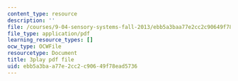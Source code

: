 ```yaml
---
content_type: resource
description: ''
file: /courses/9-04-sensory-systems-fall-2013/ebb5a3baa77e2cc2c90649f78ead5736_PXJvQGDyESc.pdf
file_type: application/pdf
learning_resource_types: []
ocw_type: OCWFile
resourcetype: Document
title: 3play pdf file
uid: ebb5a3ba-a77e-2cc2-c906-49f78ead5736
---
```


